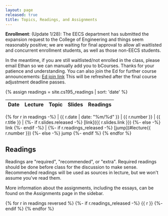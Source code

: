 ```yaml
---
layout: page
released: true
title: Topics, Readings, and Assignments
---
```


**Enrollment**: (Update 1/28): The EECS department has submitted the expansion
request to the College of Engineering and things seem reasonably positive; we
are waiting for final approval to allow all waitlisted and concurrent
enrollment students, as well as those non-EECS students.

In the meantime, if you are still waitlisted/not enrolled in the class, please
email Ethan so we can manually add you to bCourses. Thanks for your patience
and understanding. You can also join the Ed for further course announcements:
[Ed join link](https://edstem.org/us/join/E8BdJn) This will be refreshed after
the final course adjustment deadline passes.

{% assign readings = site.cs195_readings | sort: 'date' %}

| Date  | Lecture | Topic                                 | Slides | Readings |
|-------|-------- | --------------------------------------|--------| ----------- |
{% for r in readings -%}
  | {{ r.date | date: "%m/%d" }} | {{ r.number }} | {{ r.title }} |
  {%- if r.slides.released -%}
    [link]({{ r.slides.link }})
  {%- else -%}
    link
  {%- endif -%}
  |
  {%- if r.readings_released -%}
    [jump](#lecture{{ r.number }})
  {%- else -%}
    jump
  {%- endif %}
{% endfor %}

## Readings

Readings are "required", "recommended", or "extra". Required readings should be
done before class for the discussion to make sense. Recommended readings will be
used as sources in lecture, but we won't assume you've read them.

More information about the assignments, including the essays, can be found on
the Assignments page in the sidebar.

{% for r in readings reversed %}
  {%- if r.readings_released -%}
    {{ r }}
  {%- endif %}
{% endfor %}
